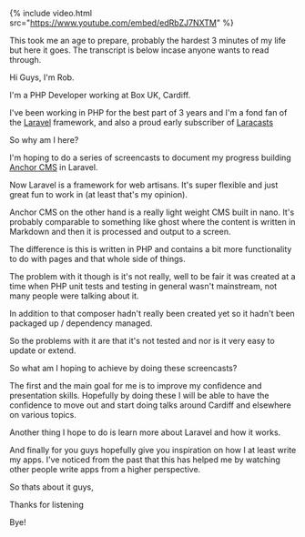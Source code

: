 {% include video.html src="https://www.youtube.com/embed/edRbZJ7NXTM" %}

This took me an age to prepare, probably the hardest 3 minutes of my life but here it goes. The transcript is below incase anyone wants to read through.

Hi Guys, I'm Rob.

I'm a PHP Developer working at Box UK, Cardiff.

I've been working in PHP for the best part of 3 years and I'm a fond fan of the [Laravel](https://laravel.com)</a> framework, and also a proud early subscriber of [Laracasts](https://laracasts.com)

So why am I here?

I'm hoping to do a series of screencasts to document my progress building [Anchor CMS](https://anchorcms.com)</a> in Laravel.

Now Laravel is a framework for web artisans. It's super flexible and just great fun to work in (at least that's my opinion).

Anchor CMS on the other hand is a really light weight CMS built in nano. It's probably comparable to something like ghost where the content is written in Markdown and then it is processed and output to a screen.

The difference is this is written in PHP and contains a bit more functionality to do with pages and that whole side of things.

The problem with it though is it's not really, well to be fair it was created at a time when PHP unit tests and testing in general wasn't mainstream, not many people were talking about it.

In addition to that composer hadn't really been created yet so it hadn't been packaged up / dependency managed.

So the problems with it are that it's not tested and nor is it very easy to update or extend.

So what am I hoping to achieve by doing these screencasts?

The first and the main goal for me is to improve my confidence and presentation skills. Hopefully by doing these I will be able to have the confidence to move out and start doing talks around Cardiff and elsewhere on various topics.

Another thing I hope to do is learn more about Laravel and how it works.

And finally for you guys hopefully give you inspiration on how I at least write my apps. I've noticed from the past that this has helped me by watching other people write apps from a higher perspective.

So thats about it guys,

Thanks for listening

Bye!
